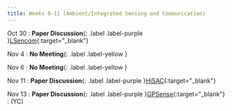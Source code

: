 ```yaml
---
title: Weeks 9-11 (Ambient/Integrated Sensing and Communication)
---
```


Oct 30
: **Paper Discussion**{: .label .label-purple }[LSencom](https://app.perusall.com/courses/cos597e_f2025-advanced-topics-in-computer-science-neural-sensing-modeling-and-understanding/lsencom){:target="_blank"}

Nov 4
: **No Meeting**{: .label .label-yellow }

Nov 6
: **No Meeting**{: .label .label-yellow }

Nov 11
: **Paper Discussion**{: .label .label-purple }[HiSAC](https://app.perusall.com/courses/cos597e_f2025-advanced-topics-in-computer-science-neural-sensing-modeling-and-understanding/hisac){:target="_blank"}
  
Nov 13
: **Paper Discussion**{: .label .label-purple }[GPSense](https://app.perusall.com/courses/cos597e_f2025-advanced-topics-in-computer-science-neural-sensing-modeling-and-understanding/gpsense){:target="_blank"}
  : (YC)
